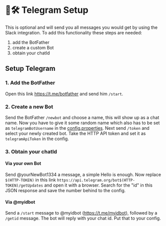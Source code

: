 # 🤖🛠 Telegram Setup

This is optional and will send you all messages you would get by using the Slack integration.
To add this functionality 
these steps are needed:
1. add the BotFather
2. create a custom Bot
3. obtain your chatId

## Setup Telegram
### 1. Add the BotFather
Open this link https://t.me/botfather and send him `/start`.

### 2. Create a new Bot 
Send the BotFather `/newbot` and choose a name, this will show up as a chat name.
Now you have to give it some random name which also has to be set as 
`telegramBotUsername` in the [config.properties](/src/main/resources/config.properties). 
Next send `/token` and select your newly created bot. Take the HTTP API token and
set it as `telegramApiToken` in the config.

### 3. Obtain your chatId
#### Via your own Bot
Send @yourNewBot1334 a message, a simple Hello is enough.
Now replace `$(HTTP-TOKEN)` in this link `https://api.telegram.org/bot$(HTTP-TOKEN)/getUpdates` and
open it with a browser. Search for the "id" in this JSON response and save the number behind to the config.
#### Via @myidbot
Send a `/start` message to @myidbot (https://t.me/myidbot), followed by a `/getid` message. The bot will reply with your chat id. Put that to your config.
